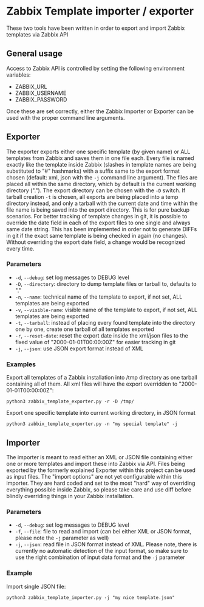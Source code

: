 # Zabbix Template importer / exporter

These two tools have been written in order to export and import Zabbix templates via Zabbix API

## General usage
Access to Zabbix API is controlled by setting the following environment variables:
* ZABBIX_URL
* ZABBIX_USERNAME
* ZABBIX_PASSWORD

Once these are set correctly, either the Zabbix Importer or Exporter can be used with the proper command line arguments.

## Exporter
The exporter exports either one specific template (by given name) or ALL templates from Zabbix and saves them in one file each. Every file is named exactly like the template inside Zabbix (slashes in template names are being substituted to "#" hashmarks) with a suffix same to the export format chosen (default: xml, json with the `-j` command line argument). The files are placed all within the same directory, which by default is the current working directory ("."). The export directory can be chosen with the `-D` switch. If tarball creation `-t` is chosen, all exports are being placed into a temp directory instead, and only a tarball with the current date and time within the file name is being saved into the export directory. This is for pure backup scenarios.
For better tracking of template changes in git, it is possible to override the date field in each of the export files to one single and always same date string. This has been implemented in order not to generate DIFFs in git if the exact same template is being checked in again (no changes). Without overriding the export date field, a change would be recognized every time.

### Parameters
* `-d`, `--debug`: set log messages to DEBUG level
* `-D`, `--directory`: directory to dump template files or tarball to, defaults to "."
* `-n`, `--name`: technical name of the template to export, if not set, ALL templates are being exported
* `-v`, `--visible-name`: visible name of the template to export, if not set, ALL templates are being exported
* `-t`, `--tarball`: instead of placing every found template into the directory one by one, create one tarball of all templates exported
* `-r`, `--reset-date`: reset the export date inside the xml/json files to the fixed value of "2000-01-01T00:00:00Z" for easier tracking in git
* `-j`, `--json`: use JSON export format instead of XML

### Examples
Export all templates of a Zabbix installation into /tmp directory as one tarball containing all of them. All xml files will have the export overridden to "2000-01-01T00:00:00Z":
```
python3 zabbix_template_exporter.py -r -D /tmp/
```

Export one specific template into current working directory, in JSON format
```
python3 zabbix_template_exporter.py -n "my special template" -j
```


## Importer
The importer is meant to read either an XML or JSON file containing either one or more templates and import these into Zabbix via API. Files being exported by the formerly explained Exporter within this project can be used as input files.
The "import options" are not yet configurable within this importer. They are hard coded and set to the most "hard" way of overriding everything possible inside Zabbix, so please take care and use diff before blindly overriding things in your Zabbix installation.

### Parameters
* `-d`, `--debug`: set log messages to DEBUG level
* `-f`, `--file`: file to read and import (can bei either XML or JSON format, please note the `-j` parameter as well)
* `-j`, `--json`: read file in JSON format instead of XML. Please note, there is currently no automatic detection of the input format, so make sure to use the right combination of input data format and the `-j` parameter

### Example
Import single JSON file:
```
python3 zabbix_template_importer.py -j "my nice template.json"
```
